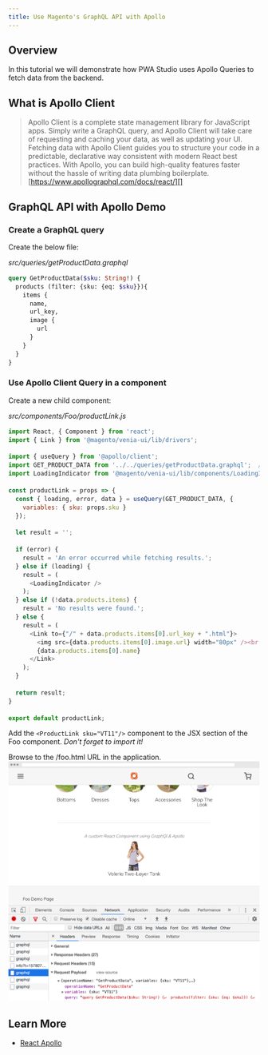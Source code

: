 ```yaml
---
title: Use Magento's GraphQL API with Apollo
---
```


## Overview

In this tutorial we will demonstrate how PWA Studio uses Apollo Queries to fetch data from the backend.

## What is Apollo Client

> Apollo Client is a complete state management library for JavaScript apps. Simply write a GraphQL query, and Apollo Client will take care of requesting and caching your data, as well as updating your UI.
> Fetching data with Apollo Client guides you to structure your code in a predictable, declarative way consistent with modern React best practices. With Apollo, you can build high-quality features faster without the hassle of writing data plumbing boilerplate.
> [https://www.apollographql.com/docs/react/][]

## GraphQL API with Apollo Demo

### Create a GraphQL query

Create the below file:

_src/queries/getProductData.graphql_

```graphql
query GetProductData($sku: String!) {
  products (filter: {sku: {eq: $sku}}){
    items {
      name,
      url_key,
      image {
        url
      }
    }
  }
}
```

### Use Apollo Client Query in a component

Create a new child component:

_src/components/Foo/productLink.js_

```javascript
import React, { Component } from 'react';
import { Link } from '@magento/venia-ui/lib/drivers';

import { useQuery } from '@apollo/client';
import GET_PRODUCT_DATA from '../../queries/getProductData.graphql';  // import the query you created above
import LoadingIndicator from '@magento/venia-ui/lib/components/LoadingIndicator';

const productLink = props => {
  const { loading, error, data } = useQuery(GET_PRODUCT_DATA, {
    variables: { sku: props.sku }
  });

  let result = '';

  if (error) {
    result = 'An error occurred while fetching results.';
  } else if (loading) {
    result = (
      <LoadingIndicator />
    );
  } else if (!data.products.items) {
    result = 'No results were found.';
  } else {
    result = (
      <Link to={"/" + data.products.items[0].url_key + ".html"}>
        <img src={data.products.items[0].image.url} width="80px" /><br />
        {data.products.items[0].name}
      </Link>
    );
  }

  return result;
}

export default productLink;
```

Add the `<ProductLink sku="VT11"/>` component to the JSX section of the Foo component. _Don't forget to import it!_

Browse to the /foo.html URL in the application.
![graphql and apollo client][]

## Learn More

-   [React Apollo](https://github.com/apollographql/react-apollo)

[graphql and apollo client]: ./images/graphql-and-apollo-client.png
[https://www.apollographql.com/docs/react/]: https://www.apollographql.com/docs/react/
